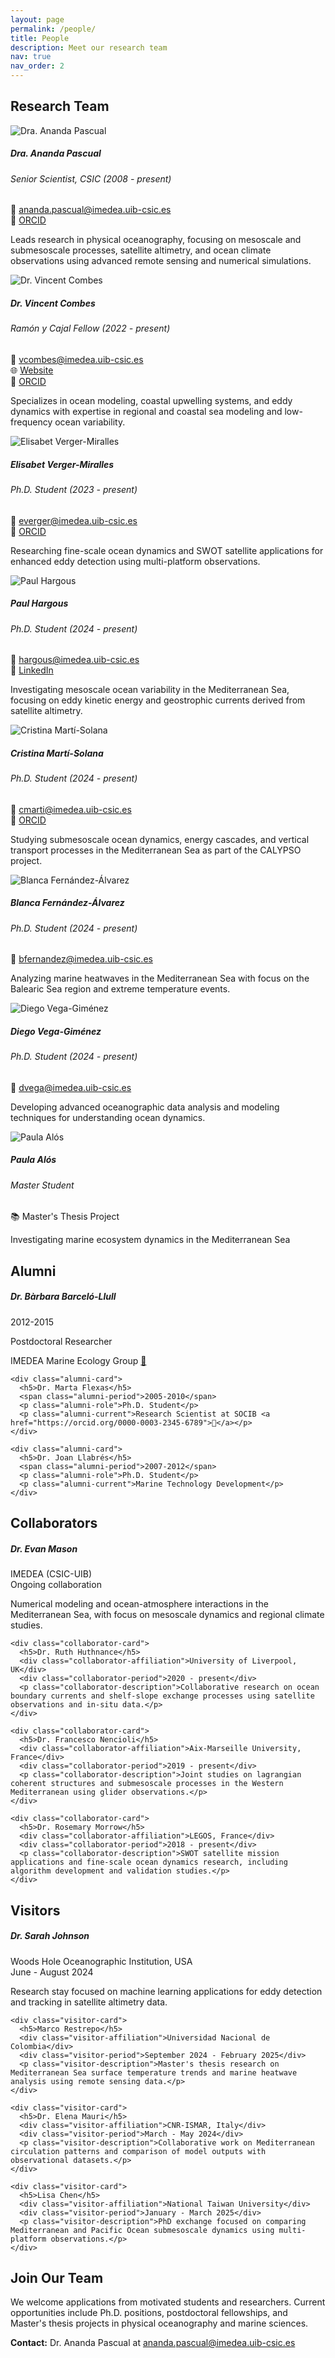 ```yaml
---
layout: page
permalink: /people/
title: People
description: Meet our research team
nav: true
nav_order: 2
---
```


## Research Team

<div class="people row">

<div class="person-card">
  <div class="card-body">
    <img src="/assets/img/team/PascualAnanda.jpeg" alt="Dra. Ananda Pascual" class="profile-image">
    <h5 class="card-title">Dra. Ananda Pascual</h5>
    <h6 class="card-subtitle">Senior Scientist, CSIC (2008 - present)</h6>
    <div class="contact-info">
      <div>📧 <a href="mailto:ananda.pascual@imedea.uib-csic.es">ananda.pascual@imedea.uib-csic.es</a></div>
      <div>🔗 <a href="https://orcid.org/0000-0002-3832-9593">ORCID</a></div>
    </div>
    <p class="card-text">Leads research in physical oceanography, focusing on mesoscale and submesoscale processes, satellite altimetry, and ocean climate observations using advanced remote sensing and numerical simulations.</p>
  </div>
</div>

<div class="person-card">
  <div class="card-body">
    <img src="/assets/img/team/CombesVincent.jpeg" alt="Dr. Vincent Combes" class="profile-image">
    <h5 class="card-title">Dr. Vincent Combes</h5>
    <h6 class="card-subtitle">Ramón y Cajal Fellow (2022 - present)</h6>
    <div class="contact-info">
      <div>📧 <a href="mailto:vcombes@imedea.uib-csic.es">vcombes@imedea.uib-csic.es</a></div>
      <div>🌐 <a href="http://www.vincentcombes.com/">Website</a></div>
      <div>🔗 <a href="https://orcid.org/0000-0002-0416-1827">ORCID</a></div>
    </div>
    <p class="card-text">Specializes in ocean modeling, coastal upwelling systems, and eddy dynamics with expertise in regional and coastal sea modeling and low-frequency ocean variability.</p>
  </div>
</div>

<div class="person-card">
  <div class="card-body">
    <img src="/assets/img/team/placeholder.svg" alt="Elisabet Verger-Miralles" class="profile-image">
    <h5 class="card-title">Elisabet Verger-Miralles</h5>
    <h6 class="card-subtitle">Ph.D. Student (2023 - present)</h6>
    <div class="contact-info">
      <div>📧 <a href="mailto:everger@imedea.uib-csic.es">everger@imedea.uib-csic.es</a></div>
      <div>🔗 <a href="https://orcid.org/0009-0008-0964-6920">ORCID</a></div>
    </div>
    <p class="card-text">Researching fine-scale ocean dynamics and SWOT satellite applications for enhanced eddy detection using multi-platform observations.</p>
  </div>
</div>

<div class="person-card">
  <div class="card-body">
    <img src="/assets/img/team/placeholder.svg" alt="Paul Hargous" class="profile-image">
    <h5 class="card-title">Paul Hargous</h5>
    <h6 class="card-subtitle">Ph.D. Student (2024 - present)</h6>
    <div class="contact-info">
      <div>📧 <a href="mailto:hargous@imedea.uib-csic.es">hargous@imedea.uib-csic.es</a></div>
      <div>💼 <a href="https://www.linkedin.com/in/paul-hargous-964874195/">LinkedIn</a></div>
    </div>
    <p class="card-text">Investigating mesoscale ocean variability in the Mediterranean Sea, focusing on eddy kinetic energy and geostrophic currents derived from satellite altimetry.</p>
  </div>
</div>

<div class="person-card">
  <div class="card-body">
    <img src="/assets/img/team/placeholder.svg" alt="Cristina Martí-Solana" class="profile-image">
    <h5 class="card-title">Cristina Martí-Solana</h5>
    <h6 class="card-subtitle">Ph.D. Student (2024 - present)</h6>
    <div class="contact-info">
      <div>📧 <a href="mailto:cmarti@imedea.uib-csic.es">cmarti@imedea.uib-csic.es</a></div>
      <div>🔗 <a href="https://orcid.org/0009-0002-8276-7717">ORCID</a></div>
    </div>
    <p class="card-text">Studying submesoscale ocean dynamics, energy cascades, and vertical transport processes in the Mediterranean Sea as part of the CALYPSO project.</p>
  </div>
</div>

<div class="person-card">
  <div class="card-body">
    <img src="/assets/img/team/placeholder.svg" alt="Blanca Fernández-Álvarez" class="profile-image">
    <h5 class="card-title">Blanca Fernández-Álvarez</h5>
    <h6 class="card-subtitle">Ph.D. Student (2024 - present)</h6>
    <div class="contact-info">
      <div>📧 <a href="mailto:bfernandez@imedea.uib-csic.es">bfernandez@imedea.uib-csic.es</a></div>
    </div>
    <p class="card-text">Analyzing marine heatwaves in the Mediterranean Sea with focus on the Balearic Sea region and extreme temperature events.</p>
  </div>
</div>

<div class="person-card">
  <div class="card-body">
    <img src="/assets/img/team/placeholder.svg" alt="Diego Vega-Giménez" class="profile-image">
    <h5 class="card-title">Diego Vega-Giménez</h5>
    <h6 class="card-subtitle">Ph.D. Student (2024 - present)</h6>
    <div class="contact-info">
      <div>📧 <a href="mailto:dvega@imedea.uib-csic.es">dvega@imedea.uib-csic.es</a></div>
    </div>
    <p class="card-text">Developing advanced oceanographic data analysis and modeling techniques for understanding ocean dynamics.</p>
  </div>
</div>

<div class="person-card">
  <div class="card-body">
    <img src="/assets/img/team/placeholder.svg" alt="Paula Alós" class="profile-image">
    <h5 class="card-title">Paula Alós</h5>
    <h6 class="card-subtitle">Master Student</h6>
    <div class="contact-info">
      <div>📚 Master's Thesis Project</div>
    </div>
    <p class="card-text">Investigating marine ecosystem dynamics in the Mediterranean Sea</p>
  </div>
</div>

</div>

## Alumni

<div class="alumni-section">
  <div class="alumni-grid">
    <div class="alumni-card">
      <h5>Dr. Bàrbara Barceló-Llull</h5>
      <span class="alumni-period">2012-2015</span>
      <p class="alumni-role">Postdoctoral Researcher</p>
      <p class="alumni-current">IMEDEA Marine Ecology Group <a href="https://orcid.org/0000-0002-1234-5678">🔗</a></p>
    </div>
    
    <div class="alumni-card">
      <h5>Dr. Marta Flexas</h5>
      <span class="alumni-period">2005-2010</span>
      <p class="alumni-role">Ph.D. Student</p>
      <p class="alumni-current">Research Scientist at SOCIB <a href="https://orcid.org/0000-0003-2345-6789">🔗</a></p>
    </div>
    
    <div class="alumni-card">
      <h5>Dr. Joan Llabrés</h5>
      <span class="alumni-period">2007-2012</span>
      <p class="alumni-role">Ph.D. Student</p>
      <p class="alumni-current">Marine Technology Development</p>
    </div>
  </div>
</div>

## Collaborators

<div class="collaborators-section">
  <div class="collaborators-grid">
    <div class="collaborator-card">
      <h5>Dr. Evan Mason</h5>
      <div class="collaborator-affiliation">IMEDEA (CSIC-UIB)</div>
      <div class="collaborator-period">Ongoing collaboration</div>
      <p class="collaborator-description">Numerical modeling and ocean-atmosphere interactions in the Mediterranean Sea, with focus on mesoscale dynamics and regional climate studies.</p>
    </div>
    
    <div class="collaborator-card">
      <h5>Dr. Ruth Huthnance</h5>
      <div class="collaborator-affiliation">University of Liverpool, UK</div>
      <div class="collaborator-period">2020 - present</div>
      <p class="collaborator-description">Collaborative research on ocean boundary currents and shelf-slope exchange processes using satellite observations and in-situ data.</p>
    </div>
    
    <div class="collaborator-card">
      <h5>Dr. Francesco Nencioli</h5>
      <div class="collaborator-affiliation">Aix-Marseille University, France</div>
      <div class="collaborator-period">2019 - present</div>
      <p class="collaborator-description">Joint studies on lagrangian coherent structures and submesoscale processes in the Western Mediterranean using glider observations.</p>
    </div>
    
    <div class="collaborator-card">
      <h5>Dr. Rosemary Morrow</h5>
      <div class="collaborator-affiliation">LEGOS, France</div>
      <div class="collaborator-period">2018 - present</div>
      <p class="collaborator-description">SWOT satellite mission applications and fine-scale ocean dynamics research, including algorithm development and validation studies.</p>
    </div>
  </div>
</div>

## Visitors

<div class="visitors-section">
  <div class="visitors-grid">
    <div class="visitor-card">
      <h5>Dr. Sarah Johnson</h5>
      <div class="visitor-affiliation">Woods Hole Oceanographic Institution, USA</div>
      <div class="visitor-period">June - August 2024</div>
      <p class="visitor-description">Research stay focused on machine learning applications for eddy detection and tracking in satellite altimetry data.</p>
    </div>
    
    <div class="visitor-card">
      <h5>Marco Restrepo</h5>
      <div class="visitor-affiliation">Universidad Nacional de Colombia</div>
      <div class="visitor-period">September 2024 - February 2025</div>
      <p class="visitor-description">Master's thesis research on Mediterranean Sea surface temperature trends and marine heatwave analysis using remote sensing data.</p>
    </div>
    
    <div class="visitor-card">
      <h5>Dr. Elena Mauri</h5>
      <div class="visitor-affiliation">CNR-ISMAR, Italy</div>
      <div class="visitor-period">March - May 2024</div>
      <p class="visitor-description">Collaborative work on Mediterranean circulation patterns and comparison of model outputs with observational datasets.</p>
    </div>
    
    <div class="visitor-card">
      <h5>Lisa Chen</h5>
      <div class="visitor-affiliation">National Taiwan University</div>
      <div class="visitor-period">January - March 2025</div>
      <p class="visitor-description">PhD exchange focused on comparing Mediterranean and Pacific Ocean submesoscale dynamics using multi-platform observations.</p>
    </div>
  </div>
</div>

## Join Our Team

We welcome applications from motivated students and researchers. Current opportunities include Ph.D. positions, postdoctoral fellowships, and Master's thesis projects in physical oceanography and marine sciences.

**Contact:** Dr. Ananda Pascual at [ananda.pascual@imedea.uib-csic.es](mailto:ananda.pascual@imedea.uib-csic.es)
